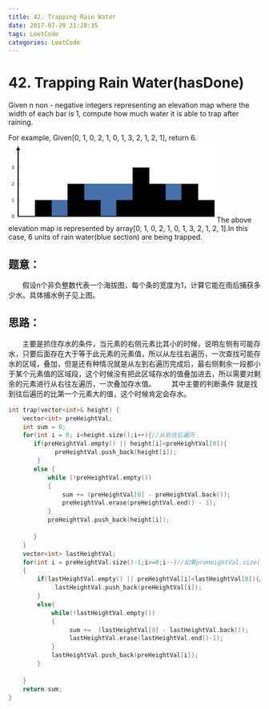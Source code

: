 ```yaml
---
title: 42. Trapping Rain Water
date: 2017-07-20 21:20:35
tags: LeetCode
categories: LeetCode
---
```


# 42. Trapping Rain Water(hasDone)

Given n non - negative integers representing an elevation map where the width of each bar is 1, compute how much water it is able to trap after raining.

For example,
Given[0, 1, 0, 2, 1, 0, 1, 3, 2, 1, 2, 1], return 6.
![42-rainwatertrap](/images/42-rainwatertrap.png)
The above elevation map is represented by array[0, 1, 0, 2, 1, 0, 1, 3, 2, 1, 2, 1].In this case, 6 units of rain water(blue section) are being trapped.

<!--more-->

## 题意：

　　假设n个非负整数代表一个海拔图，每个条的宽度为1，计算它能在雨后捕获多少水。具体捕水例子见上图。

## 思路：

　　主要是抓住存水的条件，当元素的右侧元素比其小的时候，说明左侧有可能存水，只要后面存在大于等于此元素的元素值，所以从左往右遍历，一次查找可能存水的区域，叠加，但是还有种情况就是从左到右遍历完成后，最右侧剩余一段都小于某个元素值的区域段，这个时候没有把此区域存水的值叠加进去，所以需要对剩余的元素进行从右往左遍历，一次叠加存水值。
　　其中主要的判断条件 就是找到往后遍历的比第一个元素大的值，这个时候肯定会存水。

```c++
int trap(vector<int>& height) {
    vector<int> preHeightVal;
    int sum = 0;
    for(int i = 0; i<height.size();i++){//从前往后遍历
       if(preHeightVal.empty() || height[i]<preHeightVal[0]){
             preHeightVal.push_back(height[i]); 
        }
	   else {
		   while (!preHeightVal.empty())
		   {
			   sum += (preHeightVal[0] - preHeightVal.back());
			   preHeightVal.erase(preHeightVal.end() - 1);
		   }
		   preHeightVal.push_back(height[i]);

	   }
    }
    vector<int> lastHeightVal;
    for(int i = preHeightVal.size()-1;i>=0;i--)//如果preHeightVal.size()不为零，说明还剩余元素小于preHeightVal的第一个元素，但是有可能存水，从后往前遍历
    {
        if(lastHeightVal.empty() || preHeightVal[i]<lastHeightVal[0]){//从后往前遍历
             lastHeightVal.push_back(preHeightVal[i]);
        }
		else{
			while(!lastHeightVal.empty())
			{
				 sum +=  (lastHeightVal[0] - lastHeightVal.back());
				 lastHeightVal.erase(lastHeightVal.end()-1);  
			} 
			lastHeightVal.push_back(preHeightVal[i]);
		}

    }
	return sum;
}
```

